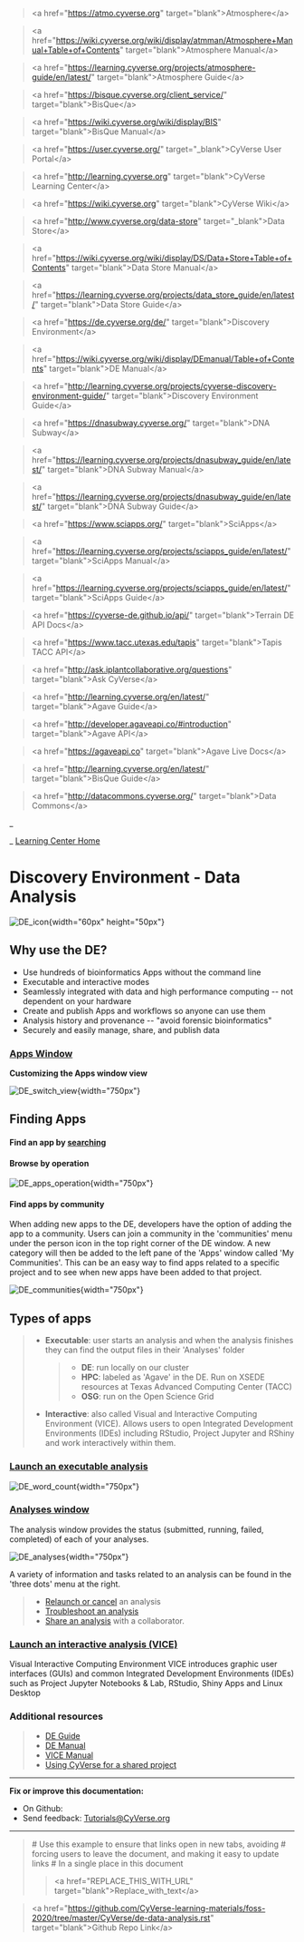 > \<a href=\"<https://atmo.cyverse.org>\"
> target=\"blank\"\>Atmosphere\</a\>

> \<a
> href=\"<https://wiki.cyverse.org/wiki/display/atmman/Atmosphere+Manual+Table+of+Contents>\"
> target=\"blank\"\>Atmosphere Manual\</a\>

> \<a
> href=\"<https://learning.cyverse.org/projects/atmosphere-guide/en/latest/>\"
> target=\"blank\"\>Atmosphere Guide\</a\>

> \<a href=\"<https://bisque.cyverse.org/client_service/>\"
> target=\"blank\"\>BisQue\</a\>

> \<a href=\"<https://wiki.cyverse.org/wiki/display/BIS>\"
> target=\"blank\"\>BisQue Manual\</a\>

> \<a href=\"<https://user.cyverse.org/>\" target=\"\_blank\"\>CyVerse
> User Portal\</a\>

> \<a href=\"<http://learning.cyverse.org>\" target=\"blank\"\>CyVerse
> Learning Center\</a\>

> \<a href=\"<https://wiki.cyverse.org>\" target=\"blank\"\>CyVerse
> Wiki\</a\>

> \<a href=\"<http://www.cyverse.org/data-store>\"
> target=\"\_blank\"\>Data Store\</a\>

> \<a
> href=\"<https://wiki.cyverse.org/wiki/display/DS/Data+Store+Table+of+Contents>\"
> target=\"blank\"\>Data Store Manual\</a\>

> \<a
> href=\"<https://learning.cyverse.org/projects/data_store_guide/en/latest/>\"
> target=\"blank\"\>Data Store Guide\</a\>

> \<a href=\"<https://de.cyverse.org/de/>\" target=\"blank\"\>Discovery
> Environment\</a\>

> \<a
> href=\"<https://wiki.cyverse.org/wiki/display/DEmanual/Table+of+Contents>\"
> target=\"blank\"\>DE Manual\</a\>

> \<a
> href=\"<http://learning.cyverse.org/projects/cyverse-discovery-environment-guide/>\"
> target=\"blank\"\>Discovery Environment Guide\</a\>

> \<a href=\"<https://dnasubway.cyverse.org/>\" target=\"blank\"\>DNA
> Subway\</a\>

> \<a
> href=\"<https://learning.cyverse.org/projects/dnasubway_guide/en/latest/>\"
> target=\"blank\"\>DNA Subway Manual\</a\>

> \<a
> href=\"<https://learning.cyverse.org/projects/dnasubway_guide/en/latest/>\"
> target=\"blank\"\>DNA Subway Guide\</a\>

> \<a href=\"<https://www.sciapps.org/>\"
> target=\"blank\"\>SciApps\</a\>

> \<a
> href=\"<https://learning.cyverse.org/projects/sciapps_guide/en/latest/>\"
> target=\"blank\"\>SciApps Manual\</a\>

> \<a
> href=\"<https://learning.cyverse.org/projects/sciapps_guide/en/latest/>\"
> target=\"blank\"\>SciApps Guide\</a\>

> \<a href=\"<https://cyverse-de.github.io/api/>\"
> target=\"blank\"\>Terrain DE API Docs\</a\>

> \<a href=\"<https://www.tacc.utexas.edu/tapis>\"
> target=\"blank\"\>Tapis TACC API\</a\>

> \<a href=\"<http://ask.iplantcollaborative.org/questions>\"
> target=\"blank\"\>Ask CyVerse\</a\>

> \<a href=\"<http://learning.cyverse.org/en/latest/>\"
> target=\"blank\"\>Agave Guide\</a\>

> \<a href=\"<http://developer.agaveapi.co/#introduction>\"
> target=\"blank\"\>Agave API\</a\>

> \<a href=\"<https://agaveapi.co>\" target=\"blank\"\>Agave Live
> Docs\</a\>

> \<a href=\"<http://learning.cyverse.org/en/latest/>\"
> target=\"blank\"\>BisQue Guide\</a\>

> \<a href=\"<http://datacommons.cyverse.org/>\" target=\"blank\"\>Data
> Commons\</a\>

\_

\_ [Learning Center Home](http://learning.cyverse.org/)

# **Discovery Environment - Data Analysis**

![DE_icon](../img/de/de-icon.png){width="60px" height="50px"}

## **Why use the DE?**

-   Use hundreds of bioinformatics Apps without the command line
-   Executable and interactive modes
-   Seamlessly integrated with data and high performance computing --
    not dependent on your hardware
-   Create and publish Apps and workflows so anyone can use them
-   Analysis history and provenance -- "avoid forensic bioinformatics"
-   Securely and easily manage, share, and publish data

### [Apps Window](https://wiki.cyverse.org/wiki/display/DEmanual/Using+the+Apps+Window+and+Submitting+an+Analysis)

**Customizing the Apps window view**

![DE_switch_view](../img/de/DE_switch_view.png){width="750px"}

## **Finding Apps**

#### **Find an app by** [searching](https://wiki.cyverse.org/wiki/display/DEmanual/Searching+for+an+App,+Workflow,+or+Tool)

#### **Browse by operation**

![DE_apps_operation](../img/de/DE_apps_operation.png){width="750px"}

#### **Find apps by community**

When adding new apps to the DE, developers have the option of adding the
app to a community. Users can join a community in the \'communities\'
menu under the person icon in the top right corner of the DE window. A
new category will then be added to the left pane of the \'Apps\' window
called \'My Communities\'. This can be an easy way to find apps related
to a specific project and to see when new apps have been added to that
project.

![DE_communities](../img/de/DE_communities.png){width="750px"}

## **Types of apps**

> -   **Executable**: user starts an analysis and when the analysis
>     finishes they can find the output files in their \'Analyses\'
>     folder
>
>     > -   **DE**: run locally on our cluster
>     > -   **HPC**: labeled as \'Agave\' in the DE. Run on XSEDE
>     >     resources at Texas Advanced Computing Center (TACC)
>     > -   **OSG**: run on the Open Science Grid
>
> -   **Interactive**: also called Visual and Interactive Computing
>     Environment (VICE). Allows users to open Integrated Development
>     Environments (IDEs) including RStudio, Project Jupyter and RShiny
>     and work interactively within them.

### [Launch an executable analysis](https://wiki.cyverse.org/wiki/display/DEmanual/Using+Apps)

![DE_word_count](../img/de/DE_word_count.png){width="750px"}

### [Analyses window](https://wiki.cyverse.org/wiki/display/DEmanual/Using+the+Analyses+Window)

The analysis window provides the status (submitted, running, failed,
completed) of each of your analyses.

![DE_analyses](../img/de/DE_analyses.png){width="750px"}

A variety of information and tasks related to an analysis can be found
in the \'three dots\' menu at the right.

> -   [Relaunch or
>     cancel](https://wiki.cyverse.org/wiki/display/DEmanual/Relaunching%2C+Canceling%2C+and+Deleting+Analyses%2C+Viewing+Analysis+Outputs+and+Info)
>     an analysis
> -   [Troubleshoot an
>     analysis](https://wiki.cyverse.org/wiki/display/DEmanual/Relaunching%2C+Canceling%2C+and+Deleting+Analyses%2C+Viewing+Analysis+Outputs+and+Info)
> -   [Share an
>     analysis](https://wiki.cyverse.org/wiki/display/DEmanual/Sharing+and+Unsharing+an+Analysis)
>     with a collaborator.

### [Launch an interactive analysis (VICE)](https://learning.cyverse.org/projects/vice/en/latest/)

Visual Interactive Computing Environment VICE introduces graphic user
interfaces (GUIs) and common Integrated Development Environments (IDEs)
such as Project Jupyter Notebooks & Lab, RStudio, Shiny Apps and Linux
Desktop

### Additional resources

> -   [DE
>     Guide](https://learning.cyverse.org/projects/discovery-environment-guide/en/latest/)
> -   [DE
>     Manual](https://wiki.cyverse.org/wiki/display/DEmanual/Table+of+Contents)
> -   [VICE
>     Manual](https://learning.cyverse.org/projects/vice/en/latest/)
> -   [Using CyVerse for a shared
>     project](https://learning.cyverse.org/projects/cyverse-group-project-quickstart/en/latest/index.html?highlight=group%20project)

------------------------------------------------------------------------

**Fix or improve this documentation:**

-   On Github:
-   Send feedback: [Tutorials@CyVerse.org](Tutorials@CyVerse.org)

------------------------------------------------------------------------

> \# Use this example to ensure that links open in new tabs, avoiding \#
> forcing users to leave the document, and making it easy to update
> links \# In a single place in this document
>
> > \<a href=\"REPLACE_THIS_WITH_URL\"
> > target=\"blank\"\>Replace_with_text\</a\>

> \<a
> href=\"<https://github.com/CyVerse-learning-materials/foss-2020/tree/master/CyVerse/de-data-analysis.rst>\"
> target=\"blank\"\>Github Repo Link\</a\>
